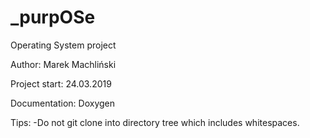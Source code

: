 # _purpOSe
Operating System project

Author: Marek Machliński

Project start: 24.03.2019

Documentation: Doxygen

Tips:
    -Do not git clone into directory tree which includes whitespaces.

